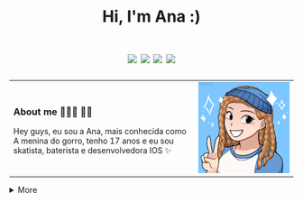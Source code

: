 <h1 align="center">Hi, I'm Ana :)</h1>

   <h1 align="center"> <a href="https://instagram.com/ameninadogorro" target="_blank"><img src="https://img.shields.io/badge/-Instagram-%23E4405F?style=for-the-badge&logo=instagram&logoColor=white" target="_blank"></a>
  <a href = "mailto:ameninadogorro@gmail.com"><img src="https://img.shields.io/badge/-Gmail-%23333?style=for-the-badge&logo=gmail&logoColor=white" target="_blank"></a>
  <a href="https://www.linkedin.com/in/ana-guimaraes-/" target="_blank"><img src="https://img.shields.io/badge/-LinkedIn-%230077B5?style=for-the-badge&logo=linkedin&logoColor=white" target="_blank"></a> 
   <a href="https://www.youtube.com/in/ameninadogorro-/" target="_blank"><img src="https://img.shields.io/badge/YouTube-FF0000?style=for-the-badge&logo=youtube&logoColor=white"></a> </h1>
<div>

###
<table border="0">
  <tr>
    <td>
    <h3> About me 👩🏼‍💻 🏳️‍🌈 </h3>
<p> Hey guys, eu sou a Ana, mais conhecida como A menina do gorro, tenho 17 anos e eu sou skatista, baterista e desenvolvedora IOS ✨</p> 
<p></p>
    </td>
    <td>
    <img src="94097_VodTdEZn.png">
    </td>
  </tr>
</table>

<details>
  <summary> More </summary>
lio is a work in progress coming soon!

| :) | :) |
|----|----|
| <p>&nbsp;<img align="center" src="https://github-readme-stats.vercel.app/api?username=ameninadogorro&show_icons=true&locale=en&count_private=true" alt="ameninadogorro" /></p> | <p><img align="center" src="https://github-readme-streak-stats.herokuapp.com/?user=ameninadogorro&" alt="ameninadogorro" /></p> |
</details>
<br/>
